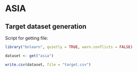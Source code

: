
# ASIA 


## Target dataset generation

Script for getting file:
```R
library("bnlearn", quietly = TRUE, warn.conflicts = FALSE)

dataset <- get("asia")

write.csv(dataset, file = "target.csv")
```